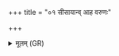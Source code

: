 +++
title = "०१ सीसायान्व् आह वरुणः"

+++
<details><summary>मूलम् (GR)</summary>

सीसायान्व् आह वरुणः  
सीसायाग्निर् उपावति ।  
सीसं म इन्द्रः प्रायच्छद्  
अमीवायास् तु चातनम् ॥
</details>